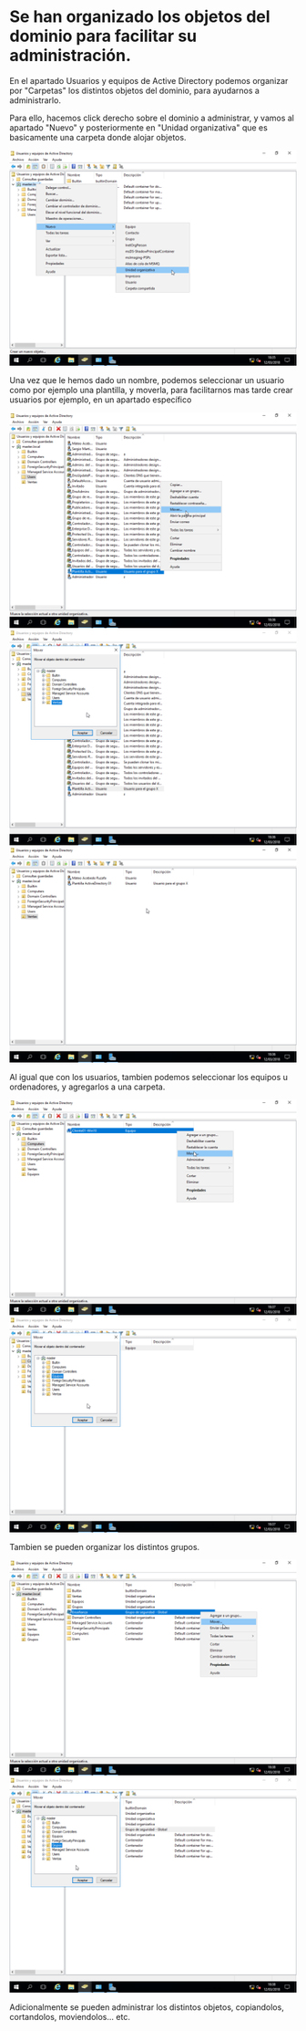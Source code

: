 # Se han organizado los objetos del dominio para facilitar su administración.

En el apartado Usuarios y equipos de Active Directory podemos organizar por "Carpetas" los distintos objetos del dominio, para ayudarnos a administrarlo.

Para ello, hacemos click derecho sobre el dominio a administrar, y vamos al apartado "Nuevo" y posteriormente en "Unidad organizativa" que es basicamente una carpeta donde alojar objetos.

![imagen](https://github.com/smxrlxp/dominios.html/blob/master/assets/admin_dom/f/1.png)

Una vez que le hemos dado un nombre, podemos seleccionar un usuario como por ejemplo una plantilla, y moverla, para facilitarnos mas tarde crear usuarios por ejemplo, en un apartado específico

![imagen](https://github.com/smxrlxp/dominios.html/blob/master/assets/admin_dom/f/2.png)
![imagen](https://github.com/smxrlxp/dominios.html/blob/master/assets/admin_dom/f/3.png)
![imagen](https://github.com/smxrlxp/dominios.html/blob/master/assets/admin_dom/f/4.png)

Al igual que con los usuarios, tambien podemos seleccionar los equipos u ordenadores, y agregarlos a una carpeta.

![imagen](https://github.com/smxrlxp/dominios.html/blob/master/assets/admin_dom/f/5.png)
![imagen](https://github.com/smxrlxp/dominios.html/blob/master/assets/admin_dom/f/6.png)

Tambien se pueden organizar los distintos grupos.

![imagen](https://github.com/smxrlxp/dominios.html/blob/master/assets/admin_dom/f/7.png)
![imagen](https://github.com/smxrlxp/dominios.html/blob/master/assets/admin_dom/f/8.png)

Adicionalmente se pueden administrar los distintos objetos, copiandolos, cortandolos, moviendolos... etc.
